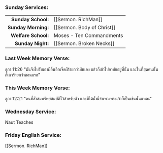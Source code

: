 ### Sunday Services:
| | |
| --:|:-- |
| **Sunday School:**  |  [[Sermon. RichMan]]
| **Sunday Morning:** |  [[Sermon. Body of Christ]]
| **Welfare School:** |  Moses - Ten Commandments
| **Sunday Night:**   |  [[Sermon. Broken Necks]]
### Last Week Memory Verse:
ลูกา 11:26 "มันจึงไปรับเอาผีอื่นอีกเจ็ดผีร้ายกว่ามันเอง แล้วก็เข้าไปอาศัยอยู่ที่นั่น และในที่สุดคนนั้นก็เลวร้ายกว่าตอนแรก"
### This Week Memory Verse:
ลูกา 12:21 "คนที่ส่ำสมทรัพย์สมบัติไว้สำหรับตัว และมิได้มั่งมีจำเพาะพระเจ้าก็เป็นเช่นนั้นแหละ"
### Wednesday Service:
Naut Teaches
### Friday English Service:
[[Sermon. RichMan]]
